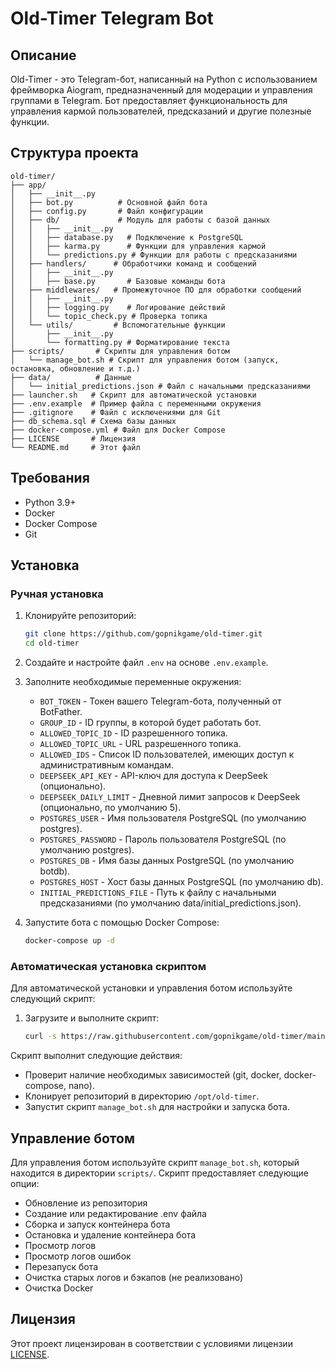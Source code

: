 # Old-Timer Telegram Bot

## Описание

Old-Timer - это Telegram-бот, написанный на Python с использованием фреймворка Aiogram, предназначенный для модерации и управления группами в Telegram. Бот предоставляет функциональность для управления кармой пользователей, предсказаний и другие полезные функции.

## Структура проекта

```
old-timer/
├── app/
│   ├── __init__.py
│   ├── bot.py          # Основной файл бота
│   ├── config.py       # Файл конфигурации
│   ├── db/             # Модуль для работы с базой данных
│   │   ├── __init__.py
│   │   ├── database.py   # Подключение к PostgreSQL
│   │   ├── karma.py      # Функции для управления кармой
│   │   └── predictions.py # Функции для работы с предсказаниями
│   ├── handlers/      # Обработчики команд и сообщений
│   │   ├── __init__.py
│   │   ├── base.py       # Базовые команды бота
│   ├── middlewares/   # Промежуточное ПО для обработки сообщений
│   │   ├── __init__.py
│   │   ├── logging.py    # Логирование действий
│   │   └── topic_check.py # Проверка топика
│   └── utils/         # Вспомогательные функции
│       ├── __init__.py
│       └── formatting.py # Форматирование текста
├── scripts/       # Скрипты для управления ботом
│   └── manage_bot.sh # Скрипт для управления ботом (запуск, остановка, обновление и т.д.)
├── data/          # Данные
│   └── initial_predictions.json # Файл с начальными предсказаниями
├── launcher.sh   # Скрипт для автоматической установки
├── .env.example  # Пример файла с переменными окружения
├── .gitignore    # Файл с исключениями для Git
├── db_schema.sql # Схема базы данных
├── docker-compose.yml # Файл для Docker Compose
├── LICENSE       # Лицензия
└── README.md     # Этот файл
```

## Требования

*   Python 3.9+
*   Docker
*   Docker Compose
*   Git

## Установка

### Ручная установка

1.  Клонируйте репозиторий:

    ```bash
    git clone https://github.com/gopnikgame/old-timer.git
    cd old-timer
    ```

2.  Создайте и настройте файл `.env` на основе `.env.example`.

3.  Заполните необходимые переменные окружения:

    *   `BOT_TOKEN` - Токен вашего Telegram-бота, полученный от BotFather.
    *   `GROUP_ID` - ID группы, в которой будет работать бот.
    *   `ALLOWED_TOPIC_ID` - ID разрешенного топика.
    *   `ALLOWED_TOPIC_URL` - URL разрешенного топика.
    *   `ALLOWED_IDS` - Список ID пользователей, имеющих доступ к административным командам.
    *   `DEEPSEEK_API_KEY` - API-ключ для доступа к DeepSeek (опционально).
    *   `DEEPSEEK_DAILY_LIMIT` - Дневной лимит запросов к DeepSeek (опционально, по умолчанию 5).
    *   `POSTGRES_USER` - Имя пользователя PostgreSQL (по умолчанию postgres).
    *   `POSTGRES_PASSWORD` - Пароль пользователя PostgreSQL (по умолчанию postgres).
    *   `POSTGRES_DB` - Имя базы данных PostgreSQL (по умолчанию botdb).
    *   `POSTGRES_HOST` - Хост базы данных PostgreSQL (по умолчанию db).
    *   `INITIAL_PREDICTIONS_FILE` - Путь к файлу с начальными предсказаниями (по умолчанию data/initial_predictions.json).

4.  Запустите бота с помощью Docker Compose:

    ```bash
    docker-compose up -d
    ```

### Автоматическая установка скриптом

Для автоматической установки и управления ботом используйте следующий скрипт:

1.  Загрузите и выполните скрипт:

    ```bash
    curl -s https://raw.githubusercontent.com/gopnikgame/old-timer/main/launcher.sh -o /tmp/launcher.sh && sudo bash /tmp/launcher.sh
    ```

Скрипт выполнит следующие действия:

*   Проверит наличие необходимых зависимостей (git, docker, docker-compose, nano).
*   Клонирует репозиторий в директорию `/opt/old-timer`.
*   Запустит скрипт `manage_bot.sh` для настройки и запуска бота.

## Управление ботом

Для управления ботом используйте скрипт `manage_bot.sh`, который находится в директории `scripts/`. Скрипт предоставляет следующие опции:

*   Обновление из репозитория
*   Создание или редактирование .env файла
*   Сборка и запуск контейнера бота
*   Остановка и удаление контейнера бота
*   Просмотр логов
*   Просмотр логов ошибок
*   Перезапуск бота
*   Очистка старых логов и бэкапов (не реализовано)
*   Очистка Docker

## Лицензия

Этот проект лицензирован в соответствии с условиями лицензии [LICENSE](LICENSE).